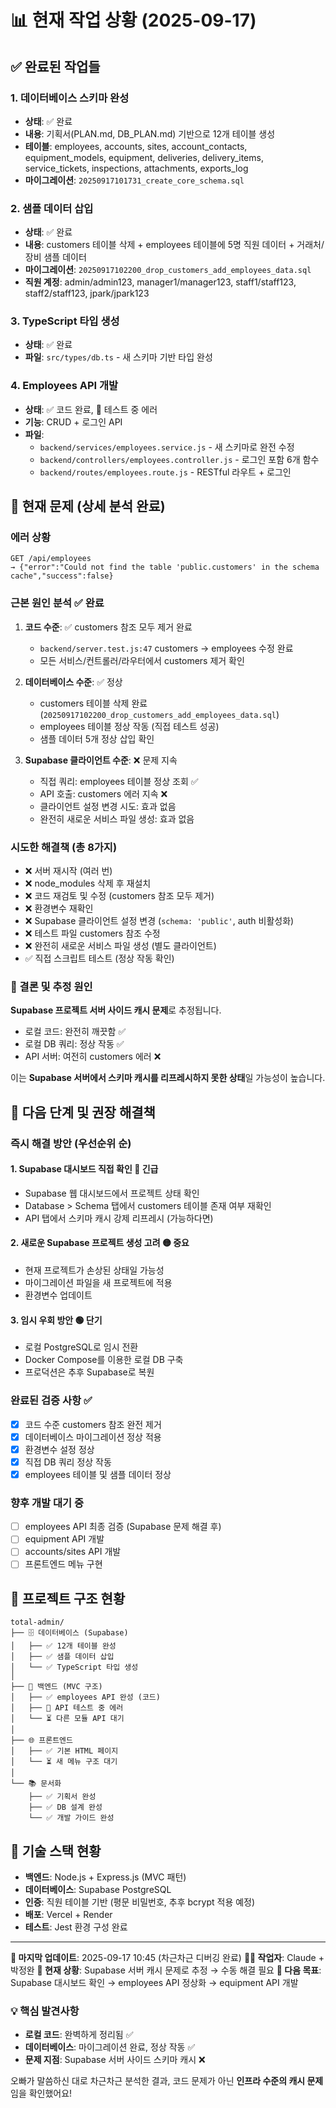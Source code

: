 # 📊 현재 작업 상황 (2025-09-17)

## ✅ 완료된 작업들

### 1. 데이터베이스 스키마 완성
- **상태**: ✅ 완료
- **내용**: 기획서(PLAN.md, DB_PLAN.md) 기반으로 12개 테이블 생성
- **테이블**: employees, accounts, sites, account_contacts, equipment_models, equipment, deliveries, delivery_items, service_tickets, inspections, attachments, exports_log
- **마이그레이션**: `20250917101731_create_core_schema.sql`

### 2. 샘플 데이터 삽입
- **상태**: ✅ 완료
- **내용**: customers 테이블 삭제 + employees 테이블에 5명 직원 데이터 + 거래처/장비 샘플 데이터
- **마이그레이션**: `20250917102200_drop_customers_add_employees_data.sql`
- **직원 계정**: admin/admin123, manager1/manager123, staff1/staff123, staff2/staff123, jpark/jpark123

### 3. TypeScript 타입 생성
- **상태**: ✅ 완료
- **파일**: `src/types/db.ts` - 새 스키마 기반 타입 완성

### 4. Employees API 개발
- **상태**: ✅ 코드 완료, 🔴 테스트 중 에러
- **기능**: CRUD + 로그인 API
- **파일**:
  - `backend/services/employees.service.js` - 새 스키마로 완전 수정
  - `backend/controllers/employees.controller.js` - 로그인 포함 6개 함수
  - `backend/routes/employees.route.js` - RESTful 라우트 + 로그인

## 🔴 현재 문제 (상세 분석 완료)

### 에러 상황
```
GET /api/employees
→ {"error":"Could not find the table 'public.customers' in the schema cache","success":false}
```

### 근본 원인 분석 ✅ 완료
1. **코드 수준**: ✅ customers 참조 모두 제거 완료
   - `backend/server.test.js:47` customers → employees 수정 완료
   - 모든 서비스/컨트롤러/라우터에서 customers 제거 확인

2. **데이터베이스 수준**: ✅ 정상
   - customers 테이블 삭제 완료 (`20250917102200_drop_customers_add_employees_data.sql`)
   - employees 테이블 정상 작동 (직접 테스트 성공)
   - 샘플 데이터 5개 정상 삽입 확인

3. **Supabase 클라이언트 수준**: ❌ 문제 지속
   - 직접 쿼리: employees 테이블 정상 조회 ✅
   - API 호출: customers 에러 지속 ❌
   - 클라이언트 설정 변경 시도: 효과 없음
   - 완전히 새로운 서비스 파일 생성: 효과 없음

### 시도한 해결책 (총 8가지)
- ❌ 서버 재시작 (여러 번)
- ❌ node_modules 삭제 후 재설치
- ❌ 코드 재검토 및 수정 (customers 참조 모두 제거)
- ❌ 환경변수 재확인
- ❌ Supabase 클라이언트 설정 변경 (`schema: 'public'`, auth 비활성화)
- ❌ 테스트 파일 customers 참조 수정
- ❌ 완전히 새로운 서비스 파일 생성 (별도 클라이언트)
- ✅ 직접 스크립트 테스트 (정상 작동 확인)

### 🎯 결론 및 추정 원인
**Supabase 프로젝트 서버 사이드 캐시 문제**로 추정됩니다.
- 로컬 코드: 완전히 깨끗함 ✅
- 로컬 DB 쿼리: 정상 작동 ✅
- API 서버: 여전히 customers 에러 ❌

이는 **Supabase 서버에서 스키마 캐시를 리프레시하지 못한 상태**일 가능성이 높습니다.

## 🎯 다음 단계 및 권장 해결책

### 즉시 해결 방안 (우선순위 순)

#### 1. Supabase 대시보드 직접 확인 🔴 긴급
- Supabase 웹 대시보드에서 프로젝트 상태 확인
- Database > Schema 탭에서 customers 테이블 존재 여부 재확인
- API 탭에서 스키마 캐시 강제 리프레시 (가능하다면)

#### 2. 새로운 Supabase 프로젝트 생성 고려 🟡 중요
- 현재 프로젝트가 손상된 상태일 가능성
- 마이그레이션 파일을 새 프로젝트에 적용
- 환경변수 업데이트

#### 3. 임시 우회 방안 🟢 단기
- 로컬 PostgreSQL로 임시 전환
- Docker Compose를 이용한 로컬 DB 구축
- 프로덕션은 추후 Supabase로 복원

### 완료된 검증 사항 ✅
- [x] 코드 수준 customers 참조 완전 제거
- [x] 데이터베이스 마이그레이션 정상 적용
- [x] 환경변수 설정 정상
- [x] 직접 DB 쿼리 정상 작동
- [x] employees 테이블 및 샘플 데이터 정상

### 향후 개발 대기 중
- [ ] employees API 최종 검증 (Supabase 문제 해결 후)
- [ ] equipment API 개발
- [ ] accounts/sites API 개발
- [ ] 프론트엔드 메뉴 구현

## 📁 프로젝트 구조 현황

```
total-admin/
├── 🗄️ 데이터베이스 (Supabase)
│   ├── ✅ 12개 테이블 완성
│   ├── ✅ 샘플 데이터 삽입
│   └── ✅ TypeScript 타입 생성
│
├── 🔧 백엔드 (MVC 구조)
│   ├── ✅ employees API 완성 (코드)
│   ├── 🔴 API 테스트 중 에러
│   └── ⏳ 다른 모듈 API 대기
│
├── 🌐 프론트엔드
│   ├── ✅ 기본 HTML 페이지
│   └── ⏳ 새 메뉴 구조 대기
│
└── 📚 문서화
    ├── ✅ 기획서 완성
    ├── ✅ DB 설계 완성
    └── ✅ 개발 가이드 완성
```

## 🔧 기술 스택 현황

- **백엔드**: Node.js + Express.js (MVC 패턴)
- **데이터베이스**: Supabase PostgreSQL
- **인증**: 직원 테이블 기반 (평문 비밀번호, 추후 bcrypt 적용 예정)
- **배포**: Vercel + Render
- **테스트**: Jest 환경 구성 완료

---

**📝 마지막 업데이트**: 2025-09-17 10:45 (차근차근 디버깅 완료)
**👨‍💻 작업자**: Claude + 박정완
**🎯 현재 상황**: Supabase 서버 캐시 문제로 추정 → 수동 해결 필요
**🔧 다음 목표**: Supabase 대시보드 확인 → employees API 정상화 → equipment API 개발

### 💡 핵심 발견사항
- **로컬 코드**: 완벽하게 정리됨 ✅
- **데이터베이스**: 마이그레이션 완료, 정상 작동 ✅
- **문제 지점**: Supabase 서버 사이드 스키마 캐시 ❌

오빠가 말씀하신 대로 차근차근 분석한 결과, 코드 문제가 아닌 **인프라 수준의 캐시 문제**임을 확인했어요!